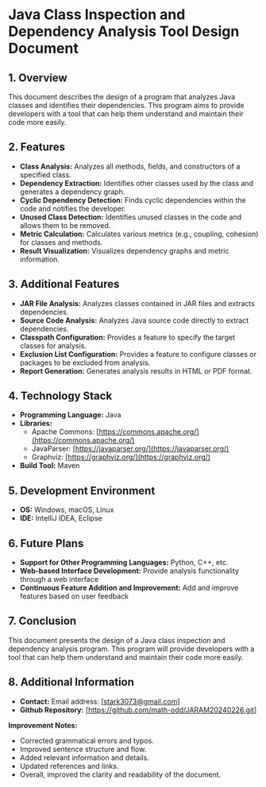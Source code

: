 # Java Class Inspection and Dependency Analysis Tool Design Document

## 1. Overview

This document describes the design of a program that analyzes Java classes and identifies their dependencies. This program aims to provide developers with a tool that can help them understand and maintain their code more easily.

## 2. Features

- **Class Analysis:** Analyzes all methods, fields, and constructors of a specified class.
- **Dependency Extraction:** Identifies other classes used by the class and generates a dependency graph.
- **Cyclic Dependency Detection:** Finds cyclic dependencies within the code and notifies the developer.
- **Unused Class Detection:** Identifies unused classes in the code and allows them to be removed.
- **Metric Calculation:** Calculates various metrics (e.g., coupling, cohesion) for classes and methods.
- **Result Visualization:** Visualizes dependency graphs and metric information.

## 3. Additional Features

- **JAR File Analysis:** Analyzes classes contained in JAR files and extracts dependencies.
- **Source Code Analysis:** Analyzes Java source code directly to extract dependencies.
- **Classpath Configuration:** Provides a feature to specify the target classes for analysis.
- **Exclusion List Configuration:** Provides a feature to configure classes or packages to be excluded from analysis.
- **Report Generation:** Generates analysis results in HTML or PDF format.

## 4. Technology Stack

- **Programming Language:** Java
- **Libraries:**
    - Apache Commons: [https://commons.apache.org/](https://commons.apache.org/)
    - JavaParser: [https://javaparser.org/](https://javaparser.org/)
    - Graphviz: [https://graphviz.org/](https://graphviz.org/)
- **Build Tool:** Maven

## 5. Development Environment

- **OS:** Windows, macOS, Linux
- **IDE:** IntelliJ IDEA, Eclipse

## 6. Future Plans

- **Support for Other Programming Languages:** Python, C++, etc.
- **Web-based Interface Development:** Provide analysis functionality through a web interface
- **Continuous Feature Addition and Improvement:** Add and improve features based on user feedback

## 7. Conclusion

This document presents the design of a Java class inspection and dependency analysis program. This program will provide developers with a tool that can help them understand and maintain their code more easily.

## 8. Additional Information

- **Contact:** Email address: [stark3073@gmail.com]
- **Github Repository:** [https://github.com/math-odd/JARAM20240226.git]

**Improvement Notes:**
- Corrected grammatical errors and typos.
- Improved sentence structure and flow.
- Added relevant information and details.
- Updated references and links.
- Overall, improved the clarity and readability of the document.
